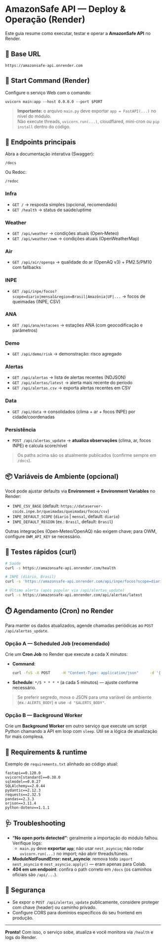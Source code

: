 # AmazonSafe API — Deploy & Operação (Render)

Este guia resume como executar, testar e operar a **AmazonSafe API** no Render.

## 🔗 Base URL
```
https://amazonsafe-api.onrender.com
```

## 🚀 Start Command (Render)
Configure o serviço Web com o comando:
```
uvicorn main:app --host 0.0.0.0 --port $PORT
```
> **Importante:** o arquivo `main.py` deve exportar `app = FastAPI(...)` no nível do módulo.  
> Não execute threads, `uvicorn.run(...)`, cloudflared, mini-cron ou `pip install` dentro do código.

## 🧪 Endpoints principais
Abra a documentação interativa (Swagger):
```
/docs
```
Ou Redoc:
```
/redoc
```

### Infra
- `GET /` → resposta simples (opcional, recomendado)
- `GET /health` → status de saúde/uptime

### Weather
- `GET /api/weather` → condições atuais (Open‑Meteo)
- `GET /api/weather/owm` → condições atuais (OpenWeatherMap)

### Air
- `GET /api/air/openqa` → qualidade do ar (OpenAQ v3) + PM2.5/PM10 com fallbacks

### INPE
- `GET /api/inpe/focos?scope=diario|mensal&region=Brasil|Amazônia|UF|...` → focos de queimadas (INPE, CSV)

### ANA
- `GET /api/ana/estacoes` → estações ANA (com geocodificação e parâmetros)

### Demo
- `GET /api/demo/risk` → demonstração: risco agregado

### Alertas
- `GET /api/alertas` → lista de alertas recentes (NDJSON)
- `GET /api/alertas/latest` → alerta mais recente do período
- `GET /api/alertas.csv` → exporta alertas recentes em CSV

### Data
- `GET /api/data` → consolidados (clima + ar + focos INPE) por cidade/coordenadas

### Persistência
- `POST /api/alertas_update` → **atualiza observações** (clima, ar, focos INPE) e calcula score/nível

> Os paths acima são os atualmente publicados (confirme sempre em `/docs`).

## 📦 Variáveis de Ambiente (opcional)
Você pode ajustar defaults via **Environment → Environment Variables** no Render:
- `INPE_CSV_BASE` (default: `https://dataserver-coids.inpe.br/queimadas/queimadas/focos/csv`)
- `INPE_DEFAULT_SCOPE` (`diario` | `mensal`, default: `diario`)
- `INPE_DEFAULT_REGION` (ex.: `Brasil`, default: `Brasil`)

Outras integrações (Open‑Meteo/OpenAQ) não exigem chave; para OWM, configure `OWM_API_KEY` se necessário.

## 🧰 Testes rápidos (curl)
```bash
# Saúde
curl -s https://amazonsafe-api.onrender.com/health

# INPE (diário, Brasil)
curl -s 'https://amazonsafe-api.onrender.com/api/inpe/focos?scope=diario&region=Brasil' | head

# Último alerta (após popular via /api/alertas_update)
curl -s https://amazonsafe-api.onrender.com/api/alertas/latest
```

## ⏱️ Agendamento (Cron) no Render
Para manter os dados atualizados, agende chamadas periódicas ao `POST /api/alertas_update`.

### Opção A — Scheduled Job (recomendado)
Crie um **Cron Job** no Render que execute a cada X minutos:
- **Command**:
  ```bash
  curl -fsS -X POST     -H "Content-Type: application/json"     -d '{"cidade":"Belém, PA","raio_km":150,"air_radius_m":10000,"scope":"diario","region":"Brasil","limit":300,"weather_provider":"open-meteo"}'     https://amazonsafe-api.onrender.com/api/alertas_update
  ```
- **Schedule**: `*/5 * * * *` (a cada 5 minutos) — ajuste conforme necessário.

> Se preferir segredo, mova o JSON para uma variável de ambiente (ex.: `ALERTS_BODY`) e use `-d "$ALERTS_BODY"`.

### Opção B — Background Worker
Crie um **Background Worker** em outro serviço que execute um script Python chamando a API em loop com `sleep`. Útil se a lógica de atualização for mais complexa.

## 📄 Requirements & runtime
Exemplo de `requirements.txt` alinhado ao código atual:
```
fastapi==0.120.0
uvicorn[standard]==0.38.0
sqlmodel==0.0.27
SQLAlchemy==2.0.44
pydantic==2.12.3
requests==2.32.5
pandas==2.3.3
orjson==3.11.4
python-dotenv==1.1.1
```

## 🩺 Troubleshooting
- **“No open ports detected”**: geralmente a importação do módulo falhou. Verifique logs:
  - `main.py` deve **exportar `app`**; não usar `nest_asyncio`; não rodar `uvicorn.run(...)` no import; não abrir threads/túneis.
- **ModuleNotFoundError: nest_asyncio**: remova todo `import nest_asyncio` e `nest_asyncio.apply()` — eram apenas para Colab.
- **404 em um endpoint**: confira o path correto em `/docs` (os caminhos oficiais são `/api/...`).

## 🔐 Segurança
- Se expor o `POST /api/alertas_update` publicamente, considere proteger com chave (header) ou caminho privado.
- Configure CORS para domínios específicos do seu frontend em produção.

---

**Pronto!** Com isso, o serviço sobe, atualiza e você monitora via `/health` e logs do Render. 
